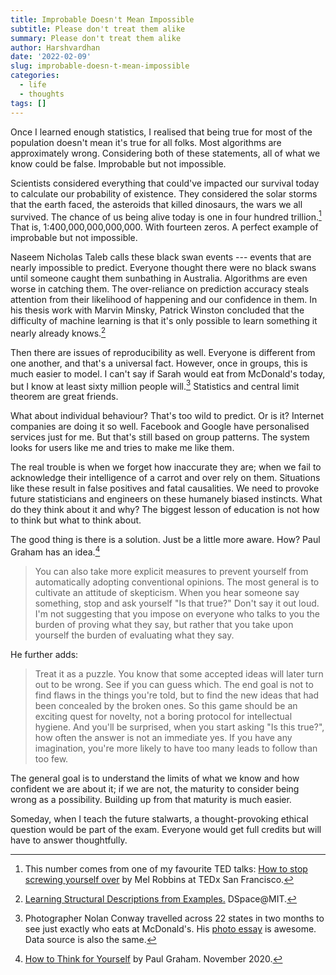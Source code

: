 ```yaml
---
title: Improbable Doesn't Mean Impossible
subtitle: Please don't treat them alike
summary: Please don't treat them alike
author: Harshvardhan
date: '2022-02-09'
slug: improbable-doesn-t-mean-impossible
categories:
  - life
  - thoughts
tags: []
---
```


Once I learned enough statistics, I realised that being true for most of the population doesn't mean it's true for all folks. Most algorithms are approximately wrong. Considering both of these statements, all of what we know could be false. Improbable but not impossible.

Scientists considered everything that could've impacted our survival today to calculate our probability of existence. They considered the solar storms that the earth faced, the asteroids that killed dinosaurs, the wars we all survived. The chance of us being alive today is one in four hundred trillion.[^1] That is, 1:400,000,000,000,000. With fourteen zeros. A perfect example of improbable but not impossible.

[^1]: This number comes from one of my favourite TED talks: [How to stop screwing yourself over](https://www.youtube.com/watch?v=Lp7E973zozc&t=1167s) by Mel Robbins at TEDx San Francisco.

Naseem Nicholas Taleb calls these black swan events --- events that are nearly impossible to predict. Everyone thought there were no black swans until someone caught them sunbathing in Australia. Algorithms are even worse in catching them. The over-reliance on prediction accuracy steals attention from their likelihood of happening and our confidence in them. In his thesis work with Marvin Minsky, Patrick Winston concluded that the difficulty of machine learning is that it's only possible to learn something it nearly already knows.[^2]

[^2]: [Learning Structural Descriptions from Examples.](https://dspace.mit.edu/handle/1721.1/6884) DSpace\@MIT.

Then there are issues of reproducibility as well. Everyone is different from one another, and that's a universal fact. However, once in groups, this is much easier to model. I can't say if Sarah would eat from McDonald's today, but I know at least sixty million people will.[^3] Statistics and central limit theorem are great friends.

[^3]: Photographer Nolan Conway travelled across 22 states in two months to see just exactly who eats at McDonald's. His [photo essay](https://www.fastcompany.com/1672621/these-are-some-of-the-68-million-people-mcdonalds-serves-every-day) is awesome. Data source is also the same.

What about individual behaviour? That's too wild to predict. Or is it? Internet companies are doing it so well. Facebook and Google have personalised services just for me. But that's still based on group patterns. The system looks for users like me and tries to make me like them.

The real trouble is when we forget how inaccurate they are; when we fail to acknowledge their intelligence of a carrot and over rely on them. Situations like these result in false positives and fatal causalities. We need to provoke future statisticians and engineers on these humanely biased instincts. What do they think about it and why? The biggest lesson of education is not how to think but what to think about.

The good thing is there is a solution. Just be a little more aware. How? Paul Graham has an idea.[^4]

[^4]: [How to Think for Yourself](http://www.paulgraham.com/think.html?viewfullsite=1) by Paul Graham. November 2020.

> You can also take more explicit measures to prevent yourself from automatically adopting conventional opinions. The most general is to cultivate an attitude of skepticism. When you hear someone say something, stop and ask yourself "Is that true?" Don't say it out loud. I'm not suggesting that you impose on everyone who talks to you the burden of proving what they say, but rather that you take upon yourself the burden of evaluating what they say.

He further adds:

> Treat it as a puzzle. You know that some accepted ideas will later turn out to be wrong. See if you can guess which. The end goal is not to find flaws in the things you're told, but to find the new ideas that had been concealed by the broken ones. So this game should be an exciting quest for novelty, not a boring protocol for intellectual hygiene. And you'll be surprised, when you start asking "Is this true?", how often the answer is not an immediate yes. If you have any imagination, you're more likely to have too many leads to follow than too few.

The general goal is to understand the limits of what we know and how confident we are about it; if we are not, the maturity to consider being wrong as a possibility. Building up from that maturity is much easier.

Someday, when I teach the future stalwarts, a thought-provoking ethical question would be part of the exam. Everyone would get full credits but will have to answer thoughtfully.
